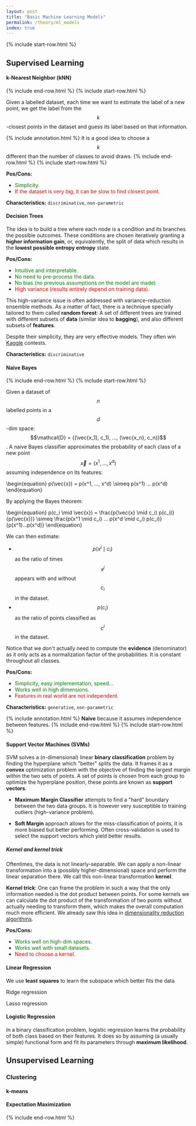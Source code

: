 ```yaml
---
layout: post
title: "Basic Machine Learning Models"
permalink: /theory/ml_models
index: true
---
```

{% include start-row.html %}

## Supervised Learning

#### k-Nearest Neighbor (kNN)

{% include end-row.html %}
{% include start-row.html %}

Given a labelled dataset, each time we want to estimate the label of a new point, we get the label from the $$k$$-closest points in the dataset and guess its label based on that information.

{% include annotation.html %}
It is a good idea to choose a $$k$$ different than the number of classes to avoid draws.
{% include end-row.html %}
{% include start-row.html %}

**Pos/Cons:**
- <span style="color:green">Simplicity.</span>
- <span style="color:red">If the dataset is very big, it can be slow to find closest point.</span>

**Characteristics:** `discriminative`, `non-parametric`

#### Decision Trees

The idea is to build a tree where each node is a condition and its branches the possible outcomes.
These conditions are chosen iteratively granting a **higher information gain**, or, equivalently, the split of data which results in the **lowest possible entropy entropy** state.

**Pos/Cons:**
- <span style="color:green">Intuitive and interpretable.</span>
- <span style="color:green">No need to pre-process the data.</span>
- <span style="color:green">No bias (no previous assumptions on the model are made)</span>
- <span style="color:red">High variance (results entirely depend on training data).</span>

This high-variance issue is often addressed with variance-reduction ensemble methods.
As a matter of fact, there is a technique specially tailored to them called **random forest**:
A set of different trees are trained with different subsets of **data** (similar idea to **bagging**), and also different subsets of **features**.

Despite their simplicity, they are very effective models.
They often win [Kaggle](https://www.kaggle.com/) contests.

**Characteristics:** `discriminative`

#### Naive Bayes

{% include end-row.html %}
{% include start-row.html %}

Given a dataset of $$n$$ labelled points in a $$d$$-dim space: $$\mathcal{D} = {(\vec{x_1}, c_1), ..., (\vec{x_n}, c_n)}$$.
A naive Bayes classifier approximates the probability of each class of a new point $$\vec{x} = (x^1, ..., x^d)$$ assuming independence on its features:

\begin{equation}
p(\vec{x}) = p(x^1, ..., x^d) \simeq p(x^1) ... p(x^d)
\end{equation}

By applying the Bayes theorem:

\begin{equation}
p(c_i \mid \vec{x}) = \frac{p(\vec{x} \mid c_i) p(c_i)}{p(\vec{x})} \simeq \frac{p(x^1 \mid c_i) ... p(x^d \mid c_i) p(c_i)}{p(x^1)...p(x^d)}
\end{equation}

We can then estimate:
-  $$p(x^j \mid c_i)$$ as the ratio of times $$x^j$$ appears with and without $$c_i$$ in the dataset.
-  $$p(c_i)$$ as the ratio of points classified as $$c^i$$ in the dataset.


Notice that we don't actually need to compute the **evidence** (denominator) as it only acts as a normalization factor of the probabilities.
It is constant throughout all classes.

**Pos/Cons:**
- <span style="color:green">Simplicity, easy implementation, speed...</span>
- <span style="color:green">Works well in high dimensions.</span>
- <span style="color:red">Features in real world are not independent.</span>

**Characteristics:** `generative`, `non-parametric`

{% include annotation.html %}
**Naive** because it assumes independence between features.
{% include end-row.html %}
{% include start-row.html %}

#### Support Vector Machines (SVMs)

SVM solves a (n-dimensional) linear **binary classification** problem by finding the hyperplane which "better" splits the data.
It frames it as a **convex** optimization problem with the objective of finding the largest margin within the two sets of points.
A set of points is chosen from each group to optimize the hyperplane position, these points are known as **support vectors**.

- **Maximum Margin Classifier** attempts to find a "hard" boundary between the two data groups. It is however very susceptible to training outliers (high-variance problem).

- **Soft Margin** approach allows for the miss-classification of points, it is more biased but better performing.
Often cross-validation is used to select the support vectors which yield better results.

##### Kernel and kernel trick
Oftentimes, the data is not linearly-separable.
We can apply a non-linear transformation into a (possibly higher-dimensional) space and perform the linear separation there.
We call this non-linear transformation **kernel**.

**Kernel trick**: One can frame the problem in such a way that the only information needed is the dot product between points.
For some kernels we can calculate the dot product of the transformation of two points without actually needing to transform them, which makes the overall computation much more efficient.
We already saw this idea in [dimensionality reduction algorithms](https://campusai.github.io/ds/dim_reduction_algos).

**Pos/Cons:**
- <span style="color:green">Works well on high-dim spaces.</span>
- <span style="color:green">Works well with small datasets.</span>
- <span style="color:red">Need to choose a kernel.</span>

#### Linear Regression

We use **least squares** to learn the subspace which better fits the data

Ridge regression

Lasso regression

#### Logistic Regression

In a binary classification problem, logistic regression learns the probability of both class based on their features.
It does so by assuming (a usually simple) functional form and fit its parameters through **maximum likelihood**.



## Unsupervised Learning


### Clustering

#### k-means

#### Expectation Maximization



{% include end-row.html %}
